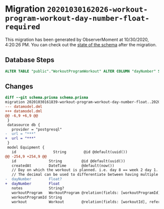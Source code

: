 # Migration `20201030162026-workout-program-workout-day-number-float-required`

This migration has been generated by ObserverMoment at 10/30/2020, 4:20:26 PM.
You can check out the [state of the schema](./schema.prisma) after the migration.

## Database Steps

```sql
ALTER TABLE "public"."WorkoutProgramWorkout" ALTER COLUMN "dayNumber" SET NOT NULL
```

## Changes

```diff
diff --git schema.prisma schema.prisma
migration 20201030161839-workout-program-workout-day-number-float..20201030162026-workout-program-workout-day-number-float-required
--- datamodel.dml
+++ datamodel.dml
@@ -6,9 +6,9 @@
 }
 datasource db {
   provider = "postgresql"
-  url = "***"
+  url = "***"
 }
 model Equipment {
   id                 String        @id @default(uuid())
@@ -254,9 +254,9 @@
   id               String         @id @default(uuid())
   createdAt        DateTime       @default(now())
   // Day on which the workout is planned. i.e. day 8 == week 2 day 1.
   // The decimal can be used to differentiate between having multiple workouts on each day.
-  dayNumber        Float?
+  dayNumber        Float
   notes            String?
   workoutProgram   WorkoutProgram @relation(fields: [workoutProgramId], references: [id])
   workoutProgramId String
   workout          Workout        @relation(fields: [workoutId], references: [id])
```



